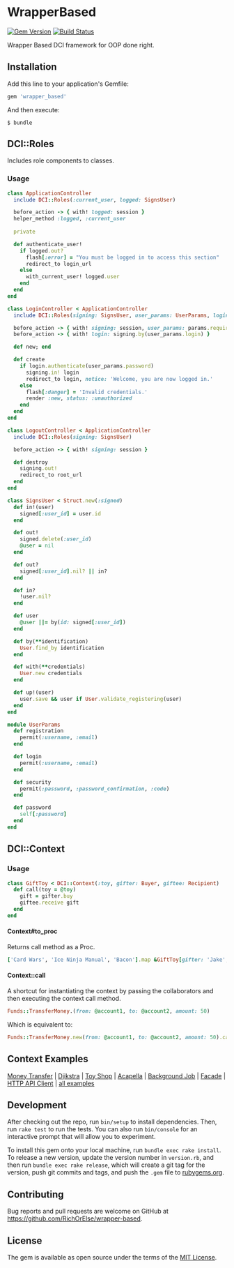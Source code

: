# WrapperBased

[![Gem Version](https://badge.fury.io/rb/wrapper_based.svg)](https://badge.fury.io/rb/wrapper_based)
[![Build Status](https://travis-ci.org/RichOrElse/wrapper-based.svg?branch=master)](https://travis-ci.org/RichOrElse/wrapper-based)

Wrapper Based DCI framework for OOP done right.

## Installation

Add this line to your application's Gemfile:

```ruby
gem 'wrapper_based'
```

And then execute:

    $ bundle

## DCI::Roles

Includes role components to classes.

### Usage

```ruby
class ApplicationController
  include DCI::Roles(:current_user, logged: SignsUser)

  before_action -> { with! logged: session }
  helper_method :logged, :current_user
  
  private

  def authenticate_user!
    if logged.out?
      flash[:error] = "You must be logged in to access this section"
      redirect_to login_url
    else
      with_current_user! logged.user
    end
  end
end

class LoginController < ApplicationController
  include DCI::Roles(signing: SignsUser, user_params: UserParams, login: HasEncryptedPassword)

  before_action -> { with! signing: session, user_params: params.require(:user) }
  before_action -> { with! login: signing.by(user_params.login) }

  def new; end

  def create
    if login.authenticate(user_params.password)
      signing.in! login
      redirect_to login, notice: 'Welcome, you are now logged in.'
    else
      flash[:danger] = 'Invalid credentials.'
      render :new, status: :unauthorized
    end
  end
end

class LogoutController < ApplicationController
  include DCI::Roles(signing: SignsUser)

  before_action -> { with! signing: session }

  def destroy
    signing.out!
    redirect_to root_url
  end
end

class SignsUser < Struct.new(:signed)
  def in!(user)
    signed[:user_id] = user.id
  end

  def out!
    signed.delete(:user_id)
    @user = nil
  end

  def out?
    signed[:user_id].nil? || in?
  end

  def in?
    !user.nil?
  end

  def user
    @user ||= by(id: signed[:user_id])
  end

  def by(**identification)
    User.find_by identification
  end

  def with(**credentials)
    User.new credentials
  end

  def up!(user)
    user.save && user if User.validate_registering(user)
  end
end

module UserParams
  def registration
    permit(:username, :email)
  end

  def login
    permit(:username, :email)
  end

  def security
    permit(:password, :password_confirmation, :code)
  end

  def password
    self[:password]
  end
end
```

## DCI::Context

### Usage

```ruby
class GiftToy < DCI::Context(:toy, gifter: Buyer, giftee: Recipient)
  def call(toy = @toy)
    gift = gifter.buy 
    giftee.receive gift 
  end
end
```

#### Context#to_proc

Returns call method as a Proc.

```ruby
['Card Wars', 'Ice Ninja Manual', 'Bacon'].map &GiftToy[gifter: 'Jake', giftee: 'Finn']
```

#### Context::call

A shortcut for instantiating the context by passing the collaborators and then executing the context call method.

```ruby
Funds::TransferMoney.(from: @account1, to: @account2, amount: 50)
```

Which is equivalent to:

```ruby
Funds::TransferMoney.new(from: @account1, to: @account2, amount: 50).call
```

## Context Examples
[Money Transfer](examples/money_transfer.rb) | 
[Djikstra](examples/djikstra.rb) | 
[Toy Shop](examples/toy_shop.rb) | 
[Acapella](examples/acapella.rb) | 
[Background Job](examples/background_job.rb) | 
[Facade](examples/users_facade.rb) | 
[HTTP API Client](examples/http_api_client.rb) | 
[all examples](examples)

## Development

After checking out the repo, run `bin/setup` to install dependencies. Then, run `rake test` to run the tests. You can also run `bin/console` for an interactive prompt that will allow you to experiment.

To install this gem onto your local machine, run `bundle exec rake install`. To release a new version, update the version number in `version.rb`, and then run `bundle exec rake release`, which will create a git tag for the version, push git commits and tags, and push the `.gem` file to [rubygems.org](https://rubygems.org).

## Contributing

Bug reports and pull requests are welcome on GitHub at https://github.com/RichOrElse/wrapper-based.

## License

The gem is available as open source under the terms of the [MIT License](http://opensource.org/licenses/MIT).
